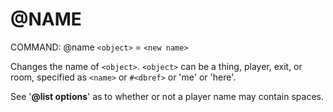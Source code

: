 # @NAME

  COMMAND: @name `<object>` = `<new name>`

  Changes the name of `<object>`.  `<object>` can be a thing, player, exit, or room, specified as `<name>` or `#<dbref>` or 'me' or 'here'.

  See '**@list options**' as to whether or not a player name may contain spaces.

